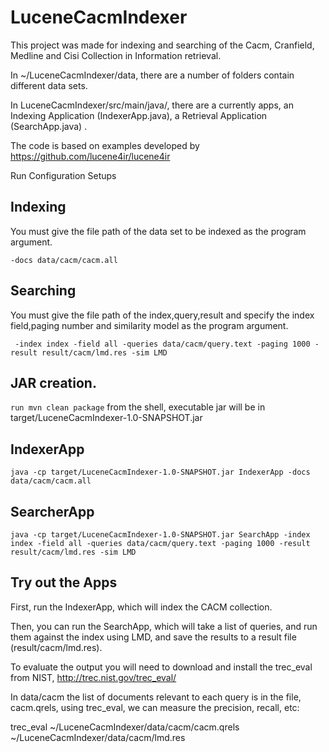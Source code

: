 # LuceneCacmIndexer
This project was made for indexing and searching of the Cacm, Cranfield, Medline and Cisi Collection in Information retrieval.

In ~/LuceneCacmIndexer/data, there are a number of folders contain different data sets.

In LuceneCacmIndexer/src/main/java/, there are a currently apps, an Indexing Application (IndexerApp.java), a Retrieval Application (SearchApp.java) .

The code is based on examples developed by https://github.com/lucene4ir/lucene4ir

Run Configuration Setups

## Indexing

You must give the file path of the data set to be indexed as the program argument.




    -docs data/cacm/cacm.all



## Searching

You must give the file path of the index,query,result and specify the index field,paging number and similarity model as the program argument.



     -index index -field all -queries data/cacm/query.text -paging 1000 -result result/cacm/lmd.res -sim LMD



## JAR creation.
`run mvn clean package` from the shell, executable jar will be in target/LuceneCacmIndexer-1.0-SNAPSHOT.jar

## IndexerApp

```shell
java -cp target/LuceneCacmIndexer-1.0-SNAPSHOT.jar IndexerApp -docs data/cacm/cacm.all
```

## SearcherApp

```shell
java -cp target/LuceneCacmIndexer-1.0-SNAPSHOT.jar SearchApp -index index -field all -queries data/cacm/query.text -paging 1000 -result result/cacm/lmd.res -sim LMD
```


## Try out the Apps

First, run the IndexerApp, which will index the CACM collection. 

Then, you can run the SearchApp, which will take a list of queries, and run them against the index using LMD, and save the results to a result file (result/cacm/lmd.res).

To evaluate the output you will need to download and install the trec_eval from NIST, http://trec.nist.gov/trec_eval/

In data/cacm the list of documents relevant to each query is in the file, cacm.qrels, using trec_eval, we can measure the precision, recall, etc:

trec_eval ~/LuceneCacmIndexer/data/cacm/cacm.qrels ~/LuceneCacmIndexer/data/cacm/lmd.res
